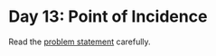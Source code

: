 # Day 13: Point of Incidence

Read the [problem statement](https://adventofcode.com/2023/day/13) carefully.